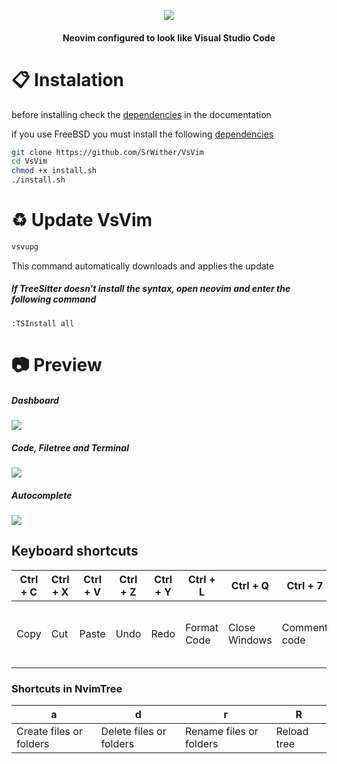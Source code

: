 <p align="center">
  <img src="https://user-images.githubusercontent.com/59105868/147696668-8b35cba4-f27e-4cad-b901-6757a93d1ba8.png" />
</p>
<h4 align="center">Neovim configured to look like Visual Studio Code</h1>

# :clipboard: Instalation
before installing check the [dependencies](https://github.com/SrWither/VsVim/blob/main/docs/dependencies.md#general) in the documentation

if you use FreeBSD you must install the following [dependencies](https://github.com/SrWither/VsVim/blob/main/docs/dependencies.md#freebsd)
```sh
git clone https://github.com/SrWither/VsVim
cd VsVim
chmod +x install.sh
./install.sh
```
# :recycle: Update VsVim
```sh
vsvupg
```
This command automatically downloads and applies the update

##### If TreeSitter doesn't install the syntax, open neovim and enter the following command
```
:TSInstall all
```
# :camera: Preview
##### Dashboard

<kbd>
  <img src="https://user-images.githubusercontent.com/59105868/151883952-b382c2a2-5518-472e-b26e-3d3ec93f55a0.png">
</kbd>

##### Code, Filetree and Terminal

<kbd>
  <img src="https://user-images.githubusercontent.com/59105868/151883481-0b167c1d-2637-4b92-ad09-b96129d0c693.png">
</kbd>

##### Autocomplete

<kbd>
  <img src="https://user-images.githubusercontent.com/59105868/151883719-d0099f3b-1e51-4de9-a5eb-ae4ebd1b918b.png">
</kbd>

## Keyboard shortcuts

| Ctrl + C | Ctrl + X | Ctrl + V | Ctrl + Z | Ctrl + Y | Ctrl + L | Ctrl + Q | Ctrl + 7 | F2 | F3 | Ctrl + S | Ctrl + F | Ctrl + B | Ctrl + T | Tab |
| ----- | ----- | ---- | ---- | ---- | ---- | ---- | ---- | ---- | ---- | ---- | ---- | ---- | ---- | ---- |
|  Copy | Cut | Paste | Undo | Redo | Format Code | Close Windows | Comment code | Toggle Nvim-Tree | Open Dashboard | Save File | Search words in the project | Open file browser | Open Terminal | to change the element in the code completion |

### Shortcuts in NvimTree
| a | d | r | R |
| ----- | ----- | ----- | ----- |
| Create files or folders| Delete files or folders | Rename files or folders | Reload tree |
